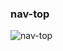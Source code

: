 ### nav-top

![nav-top](https://user-images.githubusercontent.com/5471228/28244374-24f18df6-6a1c-11e7-9d69-34c15c13fbd4.gif)

